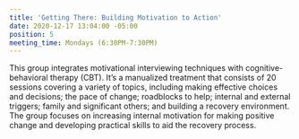```yaml
---
title: 'Getting There: Building Motivation to Action'
date: 2020-12-17 13:04:00 -05:00
position: 5
meeting_time: Mondays (6:30PM-7:30PM)
---
```


This group integrates motivational interviewing techniques with cognitive-behavioral therapy (CBT). It’s a manualized treatment that consists of 20 sessions covering a variety of topics, including making effective choices and decisions; the pace of change; roadblocks to help; internal and external triggers; family and significant others; and building a recovery environment. The group focuses on increasing internal motivation for making positive change and developing practical skills to aid the recovery process. 